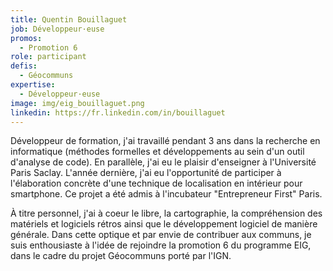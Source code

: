```yaml
---
title: Quentin Bouillaguet
job: Développeur·euse
promos:
  - Promotion 6
role: participant
defis:
  - Géocommuns
expertise:
  - Développeur·euse
image: img/eig_bouillaguet.png
linkedin: https://fr.linkedin.com/in/bouillaguet
---
```


Développeur de formation, j'ai travaillé pendant 3 ans dans la recherche en informatique (méthodes formelles et développements au sein d'un outil d'analyse de code). En parallèle, j'ai eu le plaisir d'enseigner à l'Université Paris Saclay. L'année dernière, j'ai eu l'opportunité de participer à l'élaboration concrète d'une technique de localisation en intérieur pour smartphone. Ce projet a été admis à l'incubateur "Entrepreneur First" Paris.

À titre personnel, j'ai à coeur le libre, la cartographie, la compréhension des matériels et logiciels rétros ainsi que le développement logiciel de manière générale. Dans cette optique et par envie de contribuer aux communs, je suis enthousiaste à l'idée de rejoindre la promotion 6 du programme EIG, dans le cadre du projet Géocommuns porté par l'IGN.

